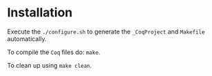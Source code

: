 # Installation

Execute the `./configure.sh` to generate the `_CoqProject` and `Makefile` automatically.

To compile the `Coq` files do: `make`.

To clean up using `make clean`.
